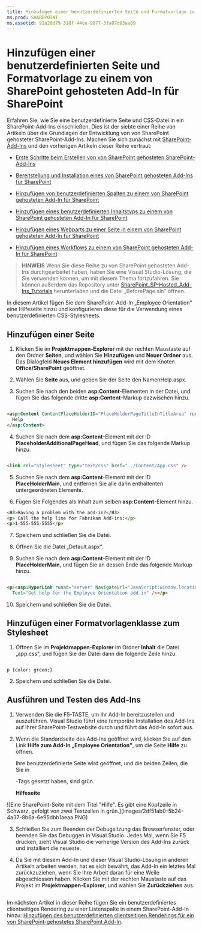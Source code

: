 ```yaml
---
title: Hinzufügen einer benutzerdefinierten Seite und Formatvorlage zu einem von SharePoint gehosteten Add-In für SharePoint
ms.prod: SHAREPOINT
ms.assetid: 91a20d79-318f-44ce-9877-3fa07d03aa09
---
```



# Hinzufügen einer benutzerdefinierten Seite und Formatvorlage zu einem von SharePoint gehosteten Add-In für SharePoint
Erfahren Sie, wie Sie eine benutzerdefinierte Seite und CSS-Datei in ein SharePoint-Add-Ins einschließen.
Dies ist der siebte einer Reihe von Artikeln über die Grundlagen der Entwicklung von von SharePoint gehosteter SharePoint-Add-Ins. Machen Sie sich zunächst mit  [SharePoint-Add-Ins](sharepoint-add-ins.md) und den vorherigen Artikeln dieser Reihe vertraut:
  
    
    


-  [Erste Schritte beim Erstellen von von SharePoint gehosteten SharePoint-Add-Ins](get-started-creating-sharepoint-hosted-sharepoint-add-ins.md)
    
  
-  [Bereitstellung und Installation eines von SharePoint gehosteten Add-Ins für SharePoint](deploy-and-install-a-sharepoint-hosted-sharepoint-add-in.md)
    
  
-  [Hinzufügen von benutzerdefinierten Spalten zu einem von SharePoint gehosteten Add-In für SharePoint](add-custom-columns-to-a-sharepoint-hostedsharepoint-add-in.md)
    
  
-  [Hinzufügen eines benutzerdefinierten Inhaltstyps zu einem von SharePoint gehosteten Add-In für SharePoint](add-a-custom-content-type-to-a-sharepoint-hostedsharepoint-add-in.md)
    
  
-  [Hinzufügen eines Webparts zu einer Seite in einem von SharePoint gehosteten Add-In für SharePoint](add-a-web-part-to-a-page-in-a-sharepoint-hosted-sharepoint-add-in.md)
    
  
-  [Hinzufügen eines Workflows zu einem von SharePoint gehosteten Add-In für SharePoint](add-a-workflow-to-a-sharepoint-hosted-sharepoint-add-in.md)
    
  

> **HINWEIS**
> Wenn Sie diese Reihe zu von SharePoint gehosteten Add-Ins durchgearbeitet haben, haben Sie eine Visual Studio-Lösung, die Sie verwenden können, um mit diesem Thema fortzufahren. Sie können außerdem das Repository unter  [SharePoint_SP-Hosted_Add-Ins_Tutorials](https://github.com/OfficeDev/SharePoint_SP-hosted_Add-Ins_Tutorials) herunterladen und die Datei „BeforePage.sln" öffnen.
  
    
    

In diesem Artikel fügen Sie dem SharePoint-Add-In „Employee Orientation" eine Hilfeseite hinzu und konfigurieren diese für die Verwendung eines benutzerdefinierten CSS-Stylesheets. 
## Hinzufügen einer Seite


1. Klicken Sie im **Projektmappen-Explorer** mit der rechten Maustaste auf den Ordner **Seiten**, und wählen Sie **Hinzufügen** und **Neuer Ordner** aus. Das Dialogfeld **Neues Element hinzufügen** wird mit dem Knoten **Office/SharePoint** geöffnet.
    
  
2. Wählen Sie **Seite** aus, und geben Sie der Seite den NamenHelp.aspx. 
    
  
3. Suchen Sie nach den beiden **asp:Content**-Elementen in der Datei, und fügen Sie das folgende dritte **asp:Content**-Markup dazwischen hinzu.
    
  ```HTML
  
<asp:Content ContentPlaceHolderID="PlaceHolderPageTitleInTitleArea" runat="server">
    Help
</asp:Content> 
  ```

4. Suchen Sie nach dem **asp:Content**-Element mit der ID **PlaceholderAdditionalPageHead**, und fügen Sie das folgende Markup hinzu.
    
  ```HTML
  
<link rel="Stylesheet" type="text/css" href="../Content/App.css" />
  ```

5. Suchen Sie nach dem **asp:Content**-Element mit der ID **PlaceHolderMain**, und entfernen Sie alle darin enthaltenten untergeordneten Elemente.
    
  
6. Fügen Sie Folgendes als Inhalt zum selben **asp:Content**-Element hinzu.
    
  ```HTML
  <H3>Having a problem with the add-in?</H3>
<p> Call the help line for Fabrikam Add-ins:</p>
<p>1-555-555-5555</p>
  ```

7. Speichern und schließen Sie die Datei.
    
  
8. Öffnen Sie die Datei „Default.aspx".
    
  
9. Suchen Sie nach dem **asp:Content**-Element mit der ID **PlaceHolderMain**, und fügen Sie an dessen Ende das folgende Markup hinzu. 
    
  ```HTML
  
<p><asp:HyperLink runat="server" NavigateUrl="JavaScript:window.location = _spPageContextInfo.webAbsoluteUrl + '/Pages/Help.aspx';"
    Text="Get help for the Employee Orientation add-in" /></p>

  ```

10. Speichern und schließen Sie die Datei.
    
  

## Hinzufügen einer Formatvorlagenklasse zum Stylesheet


  
    
    

1. Öffnen Sie im **Projektmappen-Explorer** im Ordner **Inhalt** die Datei „app.css", und fügen Sie der Datei dann die folgende Zeile hinzu.
    
  ```
  
p {color: green;}
  ```

2. Speichern und schließen Sie die Datei.
    
  

## Ausführen und Testen des Add-Ins


  
    
    

1. Verwenden Sie die F5-TASTE, um Ihr Add-In bereitzustellen und auszuführen. Visual Studio führt eine temporäre Installation des Add-Ins auf Ihrer SharePoint-Testwebsite durch und führt das Add-In sofort aus. 
    
  
2. Wenn die Standardseite des Add-Ins geöffnet wird, klicken Sie auf den Link **Hilfe zum Add-In „Employee Orientation"**, um die Seite **Hilfe** zu öffnen.
    
    Ihre benutzerdefinierte Seite wird geöffnet, und die beiden Zeilen, die Sie in <p>-Tags gesetzt haben, sind grün.
    

   **Hilfeseite**

  

!\[Eine SharePoint-Seite mit dem Titel "Hilfe". Es gibt eine Kopfzeile in Schwarz, gefolgt von zwei Textzeilen in grün.](images/2df51ab0-5b24-4a37-8b6a-6e95dbb1aeaa.PNG)
  

    
    
  
3. Schließen Sie zum Beenden der Debugsitzung das Browserfenster, oder beenden Sie das Debuggen in Visual Studio. Jedes Mal, wenn Sie F5 drücken, zieht Visual Studio die vorherige Version des Add-Ins zurück und installiert die neueste.
    
  
4. Da Sie mit diesem Add-In und dieser Visual Studio-Lösung in anderen Artikeln arbeiten werden, hat es sich bewährt, das Add-In ein letztes Mal zurückzuziehen, wenn Sie Ihre Arbeit daran für eine Weile abgeschlossen haben. Klicken Sie mit der rechten Maustaste auf das Projekt im **Projektmappen-Explorer**, und wählen Sie **Zurückziehen** aus.
    
  

## 
<a name="Nextsteps"> </a>

Im nächsten Artikel in dieser Reihe fügen Sie ein benutzerdefiniertes clientseitiges Rendering zu einer Listenspalte in einem SharePoint-Add-In hinzu:  [Hinzufügen des benutzerdefinierten clientseitigen Renderings für ein von SharePoint-gehostetes SharePoint Add-In](add-custom-client-side-rendering-to-a-sharepoint-hosted-sharepoint-add-in.md).
  
    
    

